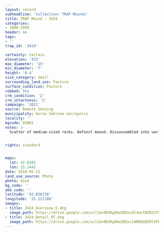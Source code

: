 ```yaml
---
layout: record
subheadline: 'Collection: TRAP Mounds'
title: TRAP Mound - 3424
categories:
- 3000-3999
header: no
tags:
- ''
trap_id: '3424'

certainty: Certain
elevation: '433'
max_diameter: '15'
min_diameter: '7'
height: '0.4'
size_category: Small
surrounding_land_use: Pasture
surface_condition: Pasture
robbed: Yes
crm_condition: '2'
crm_intactness: '2'
campaign: '2011'
source: Remote Sensing
municipality: Gorno Sahrane necropolis
locality: ''
bgcode: DS001
notes: |-
  Scatter of medium-sized rocks. Defunct mound. Dissassembled into various piles.


rights: standard


maps:
  lat: 42.6285
  lon: 25.2442
date: 2018-05-22
land_use_source: Photo
photo: Good
bg_code: ''
akb_code: ''
latitude: '42.656728'
longitude: '25.221108'
images:
- title: 3424_Overview_E.dng
  image_path: https://drive.google.com/uc?id=0B3Rg88wZDQscQldwcFBZN3JTOVk
- title: 3424_Detail_RT.dng
  image_path: https://drive.google.com/uc?id=0B3Rg88wZDQscLWNHQXBZMlVFbHM
---
```


